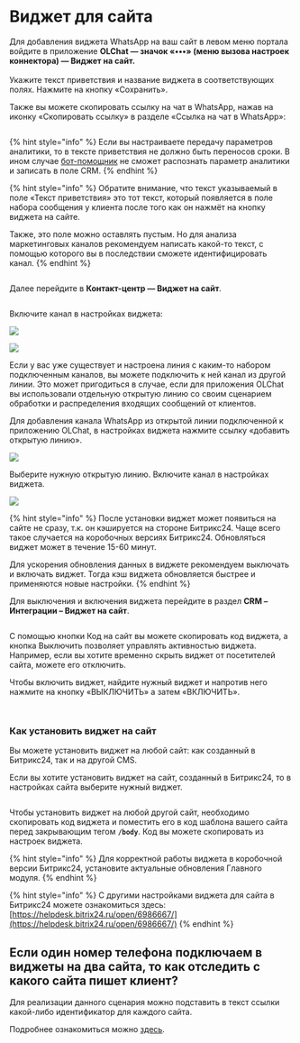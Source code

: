 # Виджет для сайта

Для добавления виджета WhatsApp на ваш сайт в левом меню портала войдите в приложение **OLChat — значок «•••» (меню вызова настроек коннектора) — Виджет на сайт.**\
\
Укажите текст приветствия и название виджета в соответствующих полях. Нажмите на кнопку «Сохранить».

Также вы можете скопировать ссылку на чат в WhatsApp, нажав на иконку «Скопировать ссылку» в разделе «Ссылка на чат в WhatsApp»:

<figure><img src=".gitbook/assets/image (1026).png" alt=""><figcaption></figcaption></figure>

{% hint style="info" %}
Если вы настраиваете передачу параметров аналитики, то в тексте приветствия не должно быть переносов сроки. В ином случае [бот-помощник](https://docs.olchat.io/bot-pomoshnik) не сможет распознать параметр аналитики и записать в поле CRM.
{% endhint %}

{% hint style="info" %}
Обратите внимание, что текст указываемый в поле «Текст приветствия» это тот текст, который появляется в поле набора сообщения у клиента после того как он нажмёт на кнопку виджета на сайте.

Также, это поле можно оставлять пустым. Но для анализа маркетинговых каналов рекомендуем написать какой-то текст, с помощью которого вы в последствии сможете идентифицировать канал.
{% endhint %}

<figure><img src=".gitbook/assets/image (511).png" alt=""><figcaption></figcaption></figure>

Далее перейдите в **Контакт-центр — Виджет на сайт**.

<figure><img src=".gitbook/assets/image_2024-11-29_14_04_02.png" alt=""><figcaption></figcaption></figure>

Включите канал в настройках виджета:

![](<.gitbook/assets/image (766).png>)

![](<.gitbook/assets/image (845).png>)

Если у вас уже существует и настроена линия с каким-то набором подключенным каналов, вы можете подключить к ней канал из другой линии. Это может пригодиться в случае, если для приложения OLChat вы использовали отдельную открытую линию со своим сценарием обработки и распределения входящих сообщений от клиентов.

Для добавления канала WhatsApp из открытой линии подключенной к приложению OLChat, в настройках виджета нажмите ссылку «добавить открытую линию».

![](<.gitbook/assets/image (550).png>)

Выберите нужную открытую линию. Включите канал в настройках виджета.

![](<.gitbook/assets/image (146).png>)

{% hint style="info" %}
После установки виджет может появиться на сайте не сразу, т.к. он кэшируется на стороне Битрикс24. Чаще всего такое случается на коробочных версиях Битрикс24. Обновляться виджет может в течение 15-60 минут.

Для ускорения обновления данных в виджете рекомендуем выключать и включать виджет. Тогда кэш виджета обновляется быстрее и применяются новые настройки.
{% endhint %}

Для выключения и включения виджета перейдите в раздел **CRM – Интеграции – Виджет на сайт**.

<figure><img src=".gitbook/assets/image (590).png" alt=""><figcaption></figcaption></figure>

С помощью кнопки Код на сайт вы можете скопировать код виджета, а кнопка Выключить позволяет управлять активностью виджета. Например, если вы хотите временно скрыть виджет от посетителей сайта, можете его отключить.&#x20;

Чтобы включить виджет, найдите нужный виджет и напротив него нажмите на кнопку «ВЫКЛЮЧИТЬ» а затем «ВКЛЮЧИТЬ».

<figure><img src=".gitbook/assets/image (340).png" alt=""><figcaption></figcaption></figure>

<figure><img src=".gitbook/assets/image (502).png" alt=""><figcaption></figcaption></figure>

### Как установить виджет на сайт <a href="#install" id="install"></a>

Вы можете установить виджет на любой сайт: как созданный в Битрикс24, так и на другой CMS.

Если вы хотите установить виджет на сайт, созданный в Битрикс24, то в настройках сайта выберите нужный виджет.

<figure><img src=".gitbook/assets/image (1185).png" alt=""><figcaption></figcaption></figure>

Чтобы установить виджет на любой другой сайт, необходимо скопировать код виджета и поместить его в код шаблона вашего сайта перед закрывающим тегом **`/body`**. Код вы можете скопировать из настроек виджета.

{% hint style="info" %}
Для корректной работы виджета в коробочной версии Битрикс24, установите актуальные обновления Главного модуля.
{% endhint %}

{% hint style="info" %}
С другими настройками виджета для сайта в Битрикс24 можете ознакомиться здесь:\
[https://helpdesk.bitrix24.ru/open/6986667/](https://helpdesk.bitrix24.ru/open/6986667/)
{% endhint %}

## Если один номер телефона подключаем в виджеты на два сайта, то как отследить с какого сайта пишет клиент?

Для реализации данного сценария можно подставить в текст ссылки какой-либо идентификатор для каждого сайта.&#x20;

Подробнее ознакомиться можно [здесь](https://faq.whatsapp.com/5913398998672934/?locale=ru_RU).
